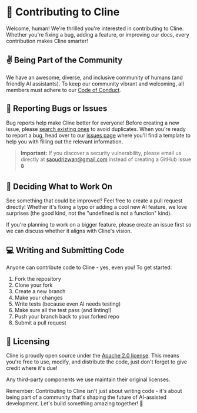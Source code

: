 # 🤖 Contributing to Cline

Welcome, human! We're thrilled you're interested in contributing to Cline. Whether you're fixing a bug, adding a feature, or improving our docs, every contribution makes Cline smarter!

## ✌️ Being Part of the Community

We have an awesome, diverse, and inclusive community of humans (and friendly AI assistants). To keep our community vibrant and welcoming, all members must adhere to our [Code of Conduct](CODE_OF_CONDUCT.md).

## 🐛 Reporting Bugs or Issues

Bug reports help make Cline better for everyone! Before creating a new issue, please [search existing ones](https://github.com/cline/cline/issues) to avoid duplicates. When you're ready to report a bug, head over to our [issues page](https://github.com/cline/cline/issues/new/choose) where you'll find a template to help you with filling out the relevant information.

<blockquote class='warning-note'>
    <b>Important:</b> If you discover a security vulnerability, please email us directly at <a href="mailto:saoudrizwan@gmail.com">saoudrizwan@gmail.com</a> instead of creating a GitHub issue 🔒
</blockquote>

## 🎯 Deciding What to Work On

See something that could be improved? Feel free to create a pull request directly! Whether it's fixing a typo or adding a cool new AI feature, we love surprises (the good kind, not the "undefined is not a function" kind).

If you're planning to work on a bigger feature, please create an issue first so we can discuss whether it aligns with Cline's vision.

## 💻 Writing and Submitting Code

Anyone can contribute code to Cline - yes, even you! To get started:

1. Fork the repository
1. Clone your fork
1. Create a new branch
1. Make your changes
1. Write tests (because even AI needs testing)
1. Make sure all the test pass (and linting!)
1. Push your branch back to your forked repo
1. Submit a pull request

## 📜 Licensing

Cline is proudly open source under the [Apache 2.0 license](https://github.com/cline/cline/blob/main/LICENSE). This means you're free to use, modify, and distribute the code, just don't forget to give credit where it's due!

Any third-party components we use maintain their original licenses.

Remember: Contributing to Cline isn't just about writing code - it's about being part of a community that's shaping the future of AI-assisted development. Let's build something amazing together! 🚀
